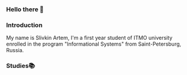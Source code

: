 ### Hello there 👋

### Introduction
My name is Slivkin Artem, I'm a first year student of ITMO university enrolled in the program "Informational Systems" from Saint-Petersburg, Russia.

### Studies📚
